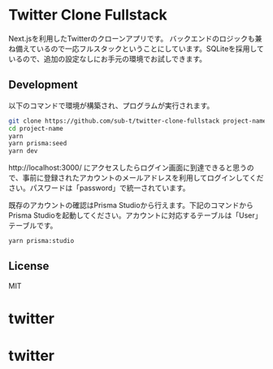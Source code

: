 # Twitter Clone Fullstack

Next.jsを利用したTwitterのクローンアプリです。
バックエンドのロジックも兼ね備えているので一応フルスタックということにしています。SQLiteを採用しているので、追加の設定なしにお手元の環境でお試しできます。

## Development

以下のコマンドで環境が構築され、プログラムが実行されます。

```bash
git clone https://github.com/sub-t/twitter-clone-fullstack project-name
cd project-name
yarn
yarn prisma:seed
yarn dev
```

http://localhost:3000/ にアクセスしたらログイン画面に到達できると思うので、事前に登録されたアカウントのメールアドレスを利用してログインしてください。パスワードは「password」で統一されています。

既存のアカウントの確認はPrisma Studioから行えます。下記のコマンドからPrisma Studioを起動してください。アカウントに対応するテーブルは「User」テーブルです。

```bash
yarn prisma:studio
```



## License

MIT
# twitter
# twitter
